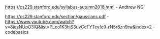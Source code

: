 https://cs229.stanford.edu/syllabus-autumn2018.html - Andtrew NG

https://cs229.stanford.edu/section/gaussians.pdf -
https://www.youtube.com/watch?v=8jazNUpO3lQ&list=PLeo1K3hjS3uvCeTYTeyfe0-rN5r8zn9rw&index=2 - codebasics 
